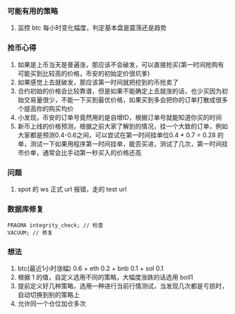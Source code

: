 ### 可能有用的策略

1. 监控 btc 每小时变化幅度，判定基本盘是震荡还是趋势


### 抢币心得

1. 如果是上币当天是普遍涨，那应该不会破发，可以直接抢买(第一时间抢购有可能买到比较高的价格，币安的初始定价很坑爹)
2. 如果感觉上去就破发，那应该第一时间就把挖到的币抢卖了
3. 合约初始的价格会比较靠谱，但是如果不能确定上去就涨的话，也少买因为初始交易量很少，不能一下买到最优价格，如果买到多会把你的订单打散成很多个提高你的购买均价
4. 小发现，币安的订单号竟然用的是自增ID，根据订单号就能知道你买的时间
5. 新币上线的价格预测，根据之前大家了解到的情况，挂一个大致的订单，例如大家都是预测0.4-0.6之间，可以尝试在第一时间挂单位0.4 * 0.7 = 0.28 的单，测试一下如果用程序第一时间挂单，能否买进，测试了几次，第一时间挂市价单，通常会比手动第一秒买入的价格还高


### 问题
1. spot 的 ws 正式 url 报错，走的 test url


### 数据库修复

```
PRAGMA integrity_check; // 检查
VACUUM; // 修复
```

### 想法

1. btc(最近1小时涨幅) 0.6 + eth 0.2 + bnb 0.1 + sol 0.1
2. 根据 1 的值，自定义选用不同的策略，大幅度涨跌的话选用 boll1
3. 提前定义好几种策略，选用一种进行当前行情测试，当发现几次都是亏损时，自动切换到别的策略上
4. 允许同一个仓位加仓多次